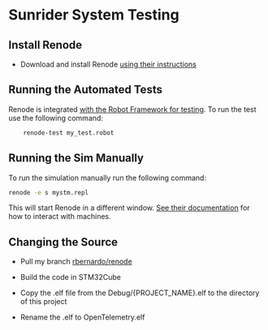 # Sunrider System Testing

## Install Renode

- Download and install Renode [using their instructions](https://github.com/renode/renode/blob/master/README.rst#installation)

## Running the Automated Tests

Renode is integrated [with the Robot Framework for testing](https://renode.readthedocs.io/en/latest/introduction/testing.html). To run the test use the following command:

```bash
    renode-test my_test.robot
```

## Running the Sim Manually

To run the simulation manually run the following command:

```bash
renode -e s mystm.repl
```

This will start Renode in a different window. [See their documentation](https://renode.readthedocs.io/en/latest/basic/machines.html) for how to interact with machines.

## Changing the Source

- Pull my branch [rbernardo/renode](https://github.com/John-Carr/TelemetryFirmware/tree/rbernardo/renode)

- Build the code in STM32Cube

- Copy the .elf file from the Debug/{PROJECT_NAME}.elf to the directory of this project

- Rename the .elf to OpenTelemetry.elf
